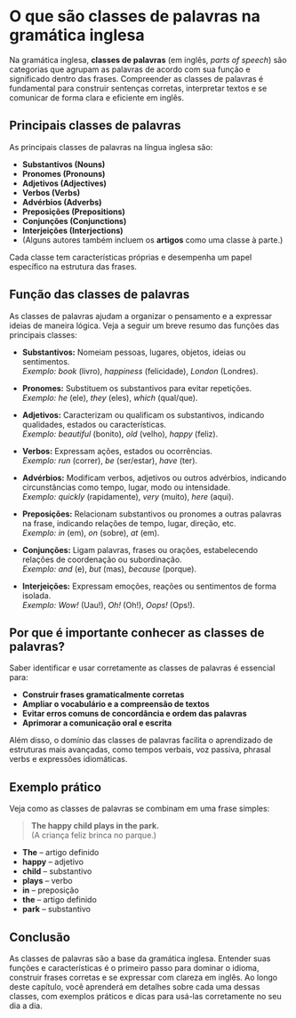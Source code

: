 
# O que são classes de palavras na gramática inglesa

Na gramática inglesa, **classes de palavras** (em inglês, *parts of speech*) são categorias que agrupam as palavras de acordo com sua função e significado dentro das frases. Compreender as classes de palavras é fundamental para construir sentenças corretas, interpretar textos e se comunicar de forma clara e eficiente em inglês.

## Principais classes de palavras

As principais classes de palavras na língua inglesa são:

- **Substantivos (Nouns)**
- **Pronomes (Pronouns)**
- **Adjetivos (Adjectives)**
- **Verbos (Verbs)**
- **Advérbios (Adverbs)**
- **Preposições (Prepositions)**
- **Conjunções (Conjunctions)**
- **Interjeições (Interjections)**
- (Alguns autores também incluem os **artigos** como uma classe à parte.)

Cada classe tem características próprias e desempenha um papel específico na estrutura das frases.

## Função das classes de palavras

As classes de palavras ajudam a organizar o pensamento e a expressar ideias de maneira lógica. Veja a seguir um breve resumo das funções das principais classes:

- **Substantivos:** Nomeiam pessoas, lugares, objetos, ideias ou sentimentos.  
  *Exemplo:* *book* (livro), *happiness* (felicidade), *London* (Londres).

- **Pronomes:** Substituem os substantivos para evitar repetições.  
  *Exemplo:* *he* (ele), *they* (eles), *which* (qual/que).

- **Adjetivos:** Caracterizam ou qualificam os substantivos, indicando qualidades, estados ou características.  
  *Exemplo:* *beautiful* (bonito), *old* (velho), *happy* (feliz).

- **Verbos:** Expressam ações, estados ou ocorrências.  
  *Exemplo:* *run* (correr), *be* (ser/estar), *have* (ter).

- **Advérbios:** Modificam verbos, adjetivos ou outros advérbios, indicando circunstâncias como tempo, lugar, modo ou intensidade.  
  *Exemplo:* *quickly* (rapidamente), *very* (muito), *here* (aqui).

- **Preposições:** Relacionam substantivos ou pronomes a outras palavras na frase, indicando relações de tempo, lugar, direção, etc.  
  *Exemplo:* *in* (em), *on* (sobre), *at* (em).

- **Conjunções:** Ligam palavras, frases ou orações, estabelecendo relações de coordenação ou subordinação.  
  *Exemplo:* *and* (e), *but* (mas), *because* (porque).

- **Interjeições:** Expressam emoções, reações ou sentimentos de forma isolada.  
  *Exemplo:* *Wow!* (Uau!), *Oh!* (Oh!), *Oops!* (Ops!).

## Por que é importante conhecer as classes de palavras?

Saber identificar e usar corretamente as classes de palavras é essencial para:

- **Construir frases gramaticalmente corretas**
- **Ampliar o vocabulário e a compreensão de textos**
- **Evitar erros comuns de concordância e ordem das palavras**
- **Aprimorar a comunicação oral e escrita**

Além disso, o domínio das classes de palavras facilita o aprendizado de estruturas mais avançadas, como tempos verbais, voz passiva, phrasal verbs e expressões idiomáticas.

## Exemplo prático

Veja como as classes de palavras se combinam em uma frase simples:

> **The happy child plays in the park.**  
> (A criança feliz brinca no parque.)

- **The** – artigo definido
- **happy** – adjetivo
- **child** – substantivo
- **plays** – verbo
- **in** – preposição
- **the** – artigo definido
- **park** – substantivo

## Conclusão

As classes de palavras são a base da gramática inglesa. Entender suas funções e características é o primeiro passo para dominar o idioma, construir frases corretas e se expressar com clareza em inglês. Ao longo deste capítulo, você aprenderá em detalhes sobre cada uma dessas classes, com exemplos práticos e dicas para usá-las corretamente no seu dia a dia.
```
